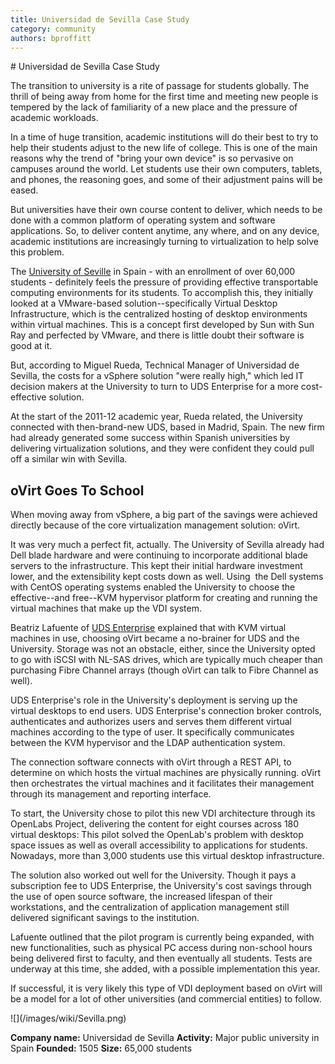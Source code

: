```yaml
---
title: Universidad de Sevilla Case Study
category: community
authors: bproffitt
---
```


<div class="row">
<div class="col-md-7 col-md-offset-1 pad-sides">
# Universidad de Sevilla Case Study

The transition to university is a rite of passage for students globally. The thrill of being away from home for the first time and meeting new people is tempered by the lack of familiarity of a new place and the pressure of academic workloads.

In a time of huge transition, academic institutions will do their best to try to help their students adjust to the new life of college. This is one of the main reasons why the trend of "bring your own device" is so pervasive on campuses around the world. Let students use their own computers, tablets, and phones, the reasoning goes, and some of their adjustment pains will be eased.

But universities have their own course content to deliver, which needs to be done with a common platform of operating system and software applications. So, to deliver content anytime, any where, and on any device, academic institutions are increasingly turning to virtualization to help solve this problem.

The [University of Seville](https://www.us.es/) in Spain - with an enrollment of over 60,000 students - definitely feels the pressure of providing effective transportable computing environments for its students. To accomplish this, they initially looked at a VMware-based solution--specifically Virtual Desktop Infrastructure, which is the centralized hosting of desktop environments within virtual machines. This is a concept first developed by Sun with Sun Ray and perfected by VMware, and there is little doubt their software is good at it.

But, according to Miguel Rueda, Technical Manager of Universidad de Sevilla, the costs for a vSphere solution "were really high," which led IT decision makers at the University to turn to UDS Enterprise for a more cost-effective solution.

At the start of the 2011-12 academic year, Rueda related, the University connected with then-brand-new UDS, based in Madrid, Spain. The new firm had already generated some success within Spanish universities by delivering virtualization solutions, and they were confident they could pull off a similar win with Sevilla.

## oVirt Goes To School

When moving away from vSphere, a big part of the savings were achieved directly because of the core virtualization management solution: oVirt.

It was very much a perfect fit, actually. The University of Sevilla already had Dell blade hardware and were continuing to incorporate additional blade servers to the infrastructure. This kept their initial hardware investment lower, and the extensibility kept costs down as well. Using  the Dell systems with CentOS operating systems enabled the University to choose the effective--and free--KVM hypervisor platform for creating and running the virtual machines that make up the VDI system.

Beatriz Lafuente of [UDS Enterprise](https://www.udsenterprise.com/en/) explained that with KVM virtual machines in use, choosing oVirt became a no-brainer for UDS and the University. Storage was not an obstacle, either, since the University opted to go with iSCSI with NL-SAS drives, which are typically much cheaper than purchasing Fibre Channel arrays (though oVirt can talk to Fibre Channel as well).

UDS Enterprise's role in the University's deployment is serving up the virtual desktops to end users. UDS Enterprise's connection broker controls, authenticates and authorizes users and serves them different virtual machines according to the type of user. It specifically communicates between the KVM hypervisor and the LDAP authentication system.

The connection software connects with oVirt through a REST API, to determine on which hosts the virtual machines are physically running. oVirt then orchestrates the virtual machines and it facilitates their management through its management and reporting interface.

To start, the University chose to pilot this new VDI architecture through its OpenLabs Project, delivering the content for eight courses across 180 virtual desktops: This pilot solved the OpenLab's problem with desktop space issues as well as overall accessibility to applications for students. Nowadays, more than 3,000 students use this virtual desktop infrastructure.

The solution also worked out well for the University. Though it pays a subscription fee to UDS Enterprise, the University's cost savings through the use of open source software, the increased lifespan of their workstations, and the centralization of application management still delivered significant savings to the institution.

Lafuente outlined that the pilot program is currently being expanded, with new functionalities, such as physical PC access during non-school hours being delivered first to faculty, and then eventually all students. Tests are underway at this time, she added, with a possible implementation this year.

If successful, it is very likely this type of VDI deployment based on oVirt will be a model for a lot of other universities (and commercial entities) to follow.

</div>
<div class="col-md-4 pad-sides">
<div class="well well-lg">
![](/images/wiki/Sevilla.png)

**Company name:** Universidad de Sevilla
**Activity:** Major public university in Spain
**Founded:** 1505
**Size:** 65,000 students

</div>
</div>
</div>
